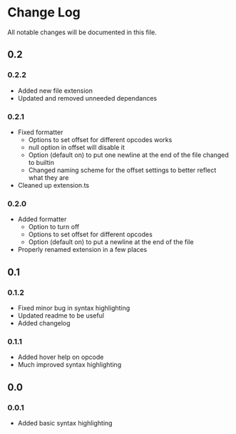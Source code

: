 # Change Log

All notable changes will be documented in this file.

## 0.2

### 0.2.2
* Added new file extension
* Updated and removed unneeded dependances

### 0.2.1

* Fixed formatter
  * Options to set offset for different opcodes works
  * null option in offset will disable it
  * Option (default on) to put one newline at the end of the file changed to builtin
  * Changed naming scheme for the offset settings to better reflect what they are
* Cleaned up extension.ts

### 0.2.0

* Added formatter
  * Option to turn off
  * Options to set offset for different opcodes
  * Option (default on) to put a newline at the end of the file
* Properly renamed extension in a few places

## 0.1

### 0.1.2

* Fixed minor bug in syntax highlighting
* Updated readme to be useful
* Added changelog

### 0.1.1

* Added hover help on opcode
* Much improved syntax highlighting

## 0.0

### 0.0.1

* Added basic syntax highlighting